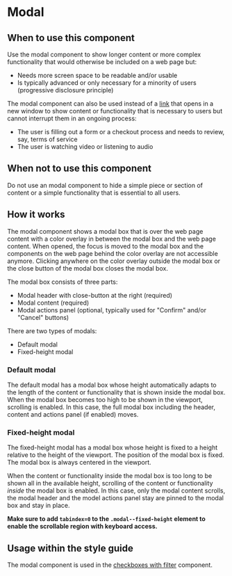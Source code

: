 # Modal

## When to use this component

Use the modal component to show longer content or more complex functionality that would otherwise be included on a web page but:

* Needs more screen space to be readable and/or usable
* Is typically advanced or only necessary for a minority of users (progressive disclosure principle)

The modal component can also be used instead of a <a href="{{path './link.html'}}">link</a> that opens in a new window to show content or functionality that is necessary to users but cannot interrupt them in an ongoing process:
  * The user is filling out a form or a checkout process and needs to review, say, terms of service
  * The user is watching video or listening to audio

## When not to use this component

Do not use an modal component to hide a simple piece or section of content or a simple functionality that is essential to all users.

## How it works

The modal component shows a modal box that is over the web page content with a color overlay in between the modal box and the web page content. When opened, the focus is moved to the modal box and the components on the web page behind the color overlay are not accessible anymore. Clicking anywhere on the color overlay outside the modal box or the close button of the modal box closes the modal box.

The modal box consists of three parts:

* Modal header with close-button at the right (required)
* Modal content (required)
* Modal actions panel (optional, typically used for "Confirm" and/or "Cancel" buttons)

There are two types of modals:
* Default modal
* Fixed-height modal

### Default modal

The default modal has a modal box whose height automatically adapts to the length of the content or functionality that is shown inside the modal box. When the modal box becomes too high to be shown in the viewport, scrolling is enabled. In this case, the full modal box including the header, content and actions panel (if enabled) moves.

### Fixed-height modal

The fixed-height modal has a modal box whose height is fixed to a height relative to the height of the viewport. The position of the modal box is fixed. The modal box is always centered in the viewport.

When the content or functionality inside the modal box is too long to be shown all in the available height, scrolling of the content or functionality *inside* the modal box is enabled. In this case, only the modal content scrolls, the modal header and the model actions panel stay are pinned to the modal box and stay in place.  

**Make sure to add `tabindex=0` to the `.modal--fixed-height` element to enable the scrollable region with keyboard access.**

## Usage within the style guide

The modal component is used in the <a href="{{path './checkboxes-with-filter.html'}}">checkboxes with filter</a> component.
